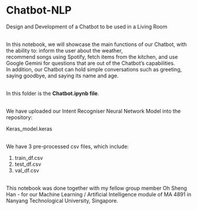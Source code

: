 # Chatbot-NLP
Design and Development of a Chatbot to be used in a Living Room

<br/>In this notebook, we will showcase the main functions of our Chatbot, with the ability to: inform the user about the weather, 
<br/>recommend songs using Spotify, fetch items from the kitchen,  and use Google Gemini for questions that are out of the Chatbot’s capabilities. 
<br/>In addition, our Chatbot can hold simple conversations such as greeting, saying goodbye, and saying its name and age.

<br/>In this folder is the <b>Chatbot.ipynb file</b>.

<br/>We have uploaded our Intent Recogniser Neural Network Model into the repository:

Keras_model.keras


<br/>We have 3 pre-processed csv files, which include:

1. train_df.csv
2. test_df.csv
3. val_df.csv

<br/>This notebook was done together with my fellow group member Oh Sheng Han - for our Machine Learning / Artificial Intelligence module of MA 4891 in Nanyang Technological University, Singapore.
